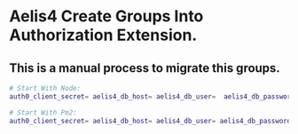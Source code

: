 # Aelis4 Create Groups Into Authorization Extension.

## This is a manual process to migrate this groups.

```bash 
# Start With Node:
auth0_client_secret= aelis4_db_host= aelis4_db_user=  aelis4_db_password= aelis4_db_database= node index.js

# Start With Pm2:
auth0_client_secret= aelis4_db_host= aelis4_db_user= aelis4_db_password= aelis4_db_database=  pm2 start index.js --name createGroups

